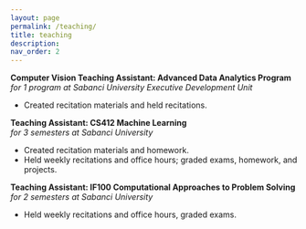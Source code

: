 ```yaml
---
layout: page
permalink: /teaching/
title: teaching
description: 
nav_order: 2
---
```

**Computer Vision Teaching Assistant: Advanced Data Analytics Program**  
*for 1 program at Sabanci University Executive Development Unit*

- Created recitation materials and held recitations.

**Teaching Assistant: CS412 Machine Learning**  
*for 3 semesters at Sabanci University*

- Created recitation materials and homework.
- Held weekly recitations and office hours; graded exams, homework, and projects.

**Teaching Assistant: IF100 Computational Approaches to Problem Solving**  
*for 2 semesters at Sabanci University*

- Held weekly recitations and office hours, graded exams.


